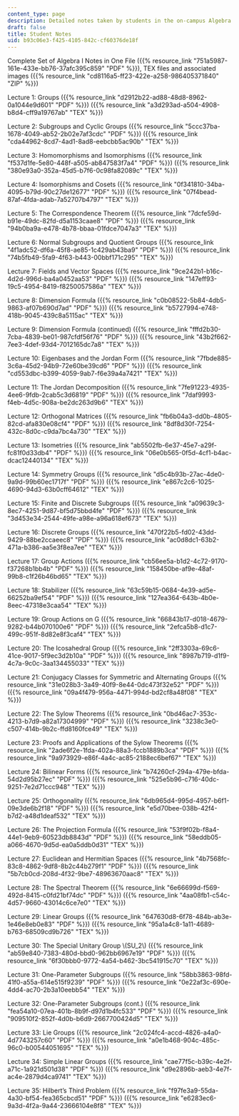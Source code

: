 ```yaml
---
content_type: page
description: Detailed notes taken by students in the on-campus Algebra I class.
draft: false
title: Student Notes
uid: b93c06e3-f425-4105-842c-cf60376de18f
---
```

Complete Set of Algebra I Notes in One File ({{% resource_link "751a5987-161e-433e-bb76-37afc395c859" "PDF" %}}), TEX files and associated images ({{% resource_link "cd8116a5-ff23-422e-a258-986405371840" "ZIP" %}})

Lecture 1: Groups ({{% resource_link "d2912b22-ad88-48d8-8962-0a1044e9d601" "PDF" %}}) ({{% resource_link "a3d293ad-a504-4908-b8d4-cff9a19767ab" "TEX" %}})

Lecture 2: Subgroups and Cyclic Groups ({{% resource_link "5ccc37ba-1678-4049-ab52-2b02e7af3cdc" "PDF" %}}) ({{% resource_link "cda44962-8cd7-4ad1-8ad8-eebcbb5ac90b" "TEX" %}})

Lecture 3: Homomorphisms and Isomorphisms ({{% resource_link "f537d1fe-5e80-448f-a505-ab847583f7a4" "PDF" %}}) ({{% resource_link "380e93a0-352a-45d5-b7f6-0c98fa82089c" "TEX" %}})

Lecture 4: Isomorphisms and Cosets ({{% resource_link "0f341810-34ba-4095-b79d-90c27de12677" "PDF" %}}) ({{% resource_link "07f4bead-87af-4fda-adab-7a52707b4797" "TEX" %}})

Lecture 5: The Correspondence Theorem ({{% resource_link "7dcfe59d-b91e-49dc-82fd-d5a1153caae8" "PDF" %}}) ({{% resource_link "94b0ba9a-e478-4b78-bbaa-01fdce7047a3" "TEX" %}})

Lecture 6: Normal Subgroups and Quotient Groups ({{% resource_link "4f1adc52-df6a-45f8-ae85-1c429ab43ba9" "PDF" %}}) ({{% resource_link "74b5fb49-5fa9-4f63-b443-00bbf171c295" "TEX" %}})

Lecture 7: Fields and Vector Spaces ({{% resource_link "9ce242b1-b16c-4d2d-996d-ba4a0452aa53" "PDF" %}}) ({{% resource_link "147eff93-19c5-4954-8419-f8250057586a" "TEX" %}})

Lecture 8: Dimension Formula ({{% resource_link "c0b08522-5b84-4db5-9863-af07b690d7ad" "PDF" %}}) ({{% resource_link "b5727994-e748-418b-9045-439c8a5115ac" "TEX" %}})

Lecture 9: Dimension Formula (continued) ({{% resource_link "fffd2b30-7cba-4839-be01-987cfdf56f76" "PDF" %}}) ({{% resource_link "43b2f662-7ee3-4def-93d4-7012165dc7a8" "TEX" %}})

Lecture 10: Eigenbases and the Jordan Form ({{% resource_link "7fbde885-3c6a-45d2-94b9-72e60be39cd6" "PDF" %}}) ({{% resource_link "cd553dbc-b399-4059-9ab7-f6e39a4a7421" "TEX" %}})

Lecture 11: The Jordan Decomposition ({{% resource_link "7fe91223-4935-4ee6-9fdb-2cab5c3d6819" "PDF" %}}) ({{% resource_link "7daf9993-f4eb-4d5c-908a-be2dc263d9b6" "TEX" %}})

Lecture 12: Orthogonal Matrices ({{% resource_link "fb6b04a3-dd0b-4805-82cd-afa830e08cf4" "PDF" %}}) ({{% resource_link "8df8d30f-7254-432c-8d0c-c9da7bc4a730" "TEX" %}})

Lecture 13: Isometries ({{% resource_link "ab5502fb-6e37-45e7-a29f-fc81f0d33db4" "PDF" %}}) ({{% resource_link "06e0b565-0f5d-4cf1-b4ac-dcac12440134" "TEX" %}})

Lecture 14: Symmetry Groups ({{% resource_link "d5c4b93b-27ac-4de0-9a9d-99b60ec1717f" "PDF" %}}) ({{% resource_link "e867c2c6-1025-4690-94d3-63b0cff64612" "TEX" %}})

Lecture 15: Finite and Discrete Subgroups ({{% resource_link "a09639c3-8ec7-4251-9d87-bf5d75bbd4fe" "PDF" %}}) ({{% resource_link "3d453e34-2544-49fe-a98e-a96a618ef673" "TEX" %}})

Lecture 16: Discrete Groups ({{% resource_link "470f22b5-fd02-43dd-9429-88be2ccaeec8" "PDF" %}}) ({{% resource_link "ac0d8dc1-63b2-471a-b386-aa5e3f8ea7ee" "TEX" %}})

Lecture 17: Group Actions ({{% resource_link "cb56ee5a-b1d2-4c72-9170-f37268b1bb4b" "PDF" %}}) ({{% resource_link "158450be-af9e-48af-99b8-c1f26b46bd65" "TEX" %}})

Lecture 18: Stabilizer ({{% resource_link "63c59b15-0684-4e39-ad5e-66252ba9ef54" "PDF" %}}) ({{% resource_link "127ea364-643b-4b0e-8eec-47318e3caa54" "TEX" %}})

Lecture 19: Group Actions on G ({{% resource_link "66843b17-d018-4679-9282-b44b070100e6" "PDF" %}}) ({{% resource_link "2efca5b8-d1c7-499c-951f-8d82e8f3caf4" "TEX" %}})

Lecture 20: The Icosahedral Group ({{% resource_link "2ff3303a-69c6-41ce-9017-5f9ec3d2b10a" "PDF" %}}) ({{% resource_link "8987b719-d1f9-4c7a-9c0c-3aa134455033" "TEX" %}})

Lecture 21: Conjugacy Classes for Symmetric and Alternating Groups ({{% resource_link "31e028b3-3a49-40f9-8e44-0dc473f32e52" "PDF" %}}) ({{% resource_link "09a4f479-956a-4471-994d-bd2cf8a48f08" "TEX" %}})

Lecture 22: The Sylow Theorems ({{% resource_link "0bd46ac7-353c-4213-b7d9-a82a17304999" "PDF" %}}) ({{% resource_link "3238c3e0-c507-414b-9b2c-ffd8160fce49" "TEX" %}})

Lecture 23: Proofs and Applications of the Sylow Theorems ({{% resource_link "2ade6f2e-1fda-402a-88a3-fccb1889b3ca" "PDF" %}}) ({{% resource_link "9a973929-e86f-4a4c-ac85-2188ec6bef67" "TEX" %}})

Lecture 24: Bilinear Forms ({{% resource_link "b74260cf-294a-479e-bfda-54d2d95b27ec" "PDF" %}}) ({{% resource_link "525e5b96-c716-40dc-9251-7e2d71ccc948" "TEX" %}})

Lecture 25: Orthogonality ({{% resource_link "6db965d4-995d-4957-b6f1-09e3de6b2f18" "PDF" %}}) ({{% resource_link "e5d70bee-038b-42f4-b7d2-a48d1deaf532" "TEX" %}})

Lecture 26: The Projection Formula ({{% resource_link "53f9f02b-f8a4-44e1-9eb9-60523db8843d" "PDF" %}}) ({{% resource_link "58eddb05-a066-4670-9d5d-ea0a5ddb0d31" "TEX" %}})

Lecture 27: Euclidean and Hermitian Spaces ({{% resource_link "4b7568fc-83c8-4862-9df8-8b2c44b279f1" "PDF" %}}) ({{% resource_link "5b7cb0cd-208d-4f32-9be7-48963670aac8" "TEX" %}})

Lecture 28: The Spectral Theorem ({{% resource_link "6e66699d-f569-492d-8415-c0fd21bf74dc" "PDF" %}}) ({{% resource_link "4aa08fb1-c54c-4d57-9660-43014c6ce7e0" "TEX" %}})

Lecture 29: Linear Groups ({{% resource_link "647630d8-6f78-484b-ab3e-1e46e8eb0e83" "PDF" %}}) ({{% resource_link "95a1a4c8-1a11-4689-b763-68509cd9b726" "TEX" %}})

Lecture 30: The Special Unitary Group \\(SU_2\\) ({{% resource_link "ab59e840-7383-480d-bbd0-962bb6967e19" "PDF" %}}) ({{% resource_link "6f30bbb0-9772-4a54-b462-3bc541915c70" "TEX" %}})

Lecture 31: One-Parameter Subgroups ({{% resource_link "58bb3863-98fd-41f0-a55a-614e515f9239" "PDF" %}}) ({{% resource_link "0e22af3c-690e-4dd4-ac70-2b3a10eebb54" "TEX" %}})

Lecture 32: One-Parameter Subgroups (cont.) ({{% resource_link "fea54a10-07ea-401b-8b9f-d97d1b4fc533" "PDF" %}}) ({{% resource_link "909510f2-852f-4d0b-b6d9-2667700424d5" "TEX" %}})

Lecture 33: Lie Groups ({{% resource_link "2c024fc4-accd-4826-a4a0-4d7743257c60" "PDF" %}}) ({{% resource_link "a0e1b468-904c-485c-96c0-b00544051695" "TEX" %}})

Lecture 34: Simple Linear Groups ({{% resource_link "cae77f5c-b39c-4e2f-a71c-1a921d501d38" "PDF" %}}) ({{% resource_link "d9e2896b-aeb3-4e7f-ac4e-2879d4ca9741" "TEX" %}})

Lecture 35: Hilbert’s Third Problem ({{% resource_link "f97fe3a9-55da-4a30-bf54-fea365cbcd51" "PDF" %}}) ({{% resource_link "e6283ec6-9a3d-4f2a-9a44-23666104e8f8" "TEX" %}})
